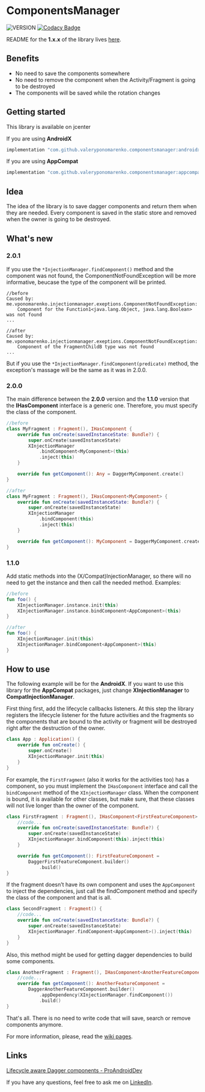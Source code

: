 # ComponentsManager
![VERSION](https://api.bintray.com/packages/valeryponomarenko/ComponentsManager/Core/images/download.svg) [![Codacy Badge](https://api.codacy.com/project/badge/Grade/10bc687809e44c2a8c8f49c3cbd7cfbe)](https://www.codacy.com/app/ValeryPonomarenko/ComponentsManager?utm_source=github.com&amp;utm_medium=referral&amp;utm_content=ValeryPonomarenko/ComponentsManager&amp;utm_campaign=Badge_Grade)

README for the **1.x.x** of the library lives [here](https://github.com/ValeryPonomarenko/ComponentsManager/blob/master_v1/README.md).

## Benefits
- No need to save the components somewhere
- No need to remove the component when the Activity/Fragment is going to be destroyed
- The components will be saved while the rotation changes

## Getting started
This library is available on jcenter

If you are using **AndroidX**

```gradle
implementation "com.github.valeryponomarenko.componentsmanager:androidx:LATEST_VERSION"
```
If you are using **AppCompat**

```gradle
implementation "com.github.valeryponomarenko.componentsmanager:appcompat:LATEST_VERSION"
```

## Idea
The idea of the library is to save dagger components and return them when they are needed.
Every component is saved in the static store and removed when the owner is going to be destroyed.

## What's new
### 2.0.1
If you use the `*InjectionManager.findComponent()` method and the component was not found, the ComponentNotFoundException will be more informative, beucase the type of the component will be printed.
```
//before
Caused by: me.vponomarenko.injectionmanager.exeptions.ComponentNotFoundException:
    Component for the Function1<java.lang.Object, java.lang.Boolean> was not found
...

//after
Caused by: me.vponomarenko.injectionmanager.exeptions.ComponentNotFoundException: 
    Component of the FragmentChildB type was not found
...
```
But if you use the `*InjectionManager.findComponent(predicate)` method, the exception's massage will be the same as it was in 2.0.0.

### 2.0.0
The main difference between the **2.0.0** version and the **1.1.0** version that the **IHasComponent** interface is a generic one. Therefore, you must specify the class of the component.
```kotlin
//before
class MyFragment : Fragment(), IHasComponent {
    override fun onCreate(savedInstanceState: Bundle?) {
        super.onCreate(savedInstanceState)
        XInjectionManager
            .bindComponent<MyComponent>(this)
            .inject(this)
    }

    override fun getComponent(): Any = DaggerMyComponent.create()
}

//after
class MyFragment : Fragment(), IHasComponent<MyComponent> {
    override fun onCreate(savedInstanceState: Bundle?) {
        super.onCreate(savedInstanceState)
        XInjectionManager
            .bindComponent(this)
            .inject(this)
    }

    override fun getComponent(): MyComponent = DaggerMyComponent.create()
}
```

### 1.1.0
Add static methods into the (X/Compat)InjectionManager, so there will no need to get the instance and then call the needed method.
Examples:
```kotlin
//before
fun foo() {
    XInjectionManager.instance.init(this)
    XInjectionManager.instance.bindComponent<AppComponent>(this)
}

//after
fun foo() {
    XInjectionManager.init(this)
    XInjectionManager.bindComponent<AppComponent>(this)
}
```

## How to use
The following example will be for the **AndroidX**. If you want to use this library for the **AppCompat** packages, just change **XInjectionManager** to **CompatInjectionManager**.

First thing first, add the lifecycle callbacks listeners. At this step the library registers the lifecycle listener for the future activities and the fragments so the components that are bound to the activity or fragment will be destroyed right after the destruction of the owner.

```kotlin
class App : Application() {
    override fun onCreate() {
        super.onCreate()
        XInjectionManager.init(this)
    }
}
```

For example, the `FirstFragment` (also it works for the activities too) has a component, so you must implement the `IHasComponent` interface and call the `bindComponent` method of the `XInjectionManager` class. When the component is bound, it is available for other classes, but make sure, that these classes will not live longer than the owner of the component.

```kotlin
class FirstFragment : Fragment(), IHasComponent<FirstFeatureComponent> {
    //code...
    override fun onCreate(savedInstanceState: Bundle?) {
        super.onCreate(savedInstanceState)
        XInjectionManager.bindComponent(this).inject(this)
    }

    override fun getComponent(): FirstFeatureComponent =
        DaggerFirstFeatureComponent.builder()
            .build()
}
```

If the fragment doesn’t have its own component and uses the `AppComponent` to inject the dependencies, just call the findComponent method and specify the class of the component and that is all.

```kotlin
class SecondFragment : Fragment() {
    //code...
    override fun onCreate(savedInstanceState: Bundle?) {
        super.onCreate(savedInstanceState)
        XInjectionManager.findComponent<AppComponent>().inject(this)
    }
}
```

Also, this method might be used for getting dagger dependencies to build some components.

```kotlin
class AnotherFragment : Fragment(), IHasComponent<AnotherFeatureComponent> {
    //code...
    override fun getComponent(): AnotherFeatureComponent =
        DaggerAnotherFeatureComponent.builder()
            .appDependency(XInjectionManager.findComponent())
            .build()
}
```

That's all. There is no need to write code that will save, search or remove components anymore.

For more information, please, read the [wiki pages](https://github.com/ValeryPonomarenko/ComponentsManager/wiki).

## Links
[Lifecycle aware Dagger components - ProAndroidDev](https://proandroiddev.com/lifecycle-aware-dagger-components-8c74d01fa15)

If you have any questions, feel free to ask me on [LinkedIn](https://www.linkedin.com/in/ponomarenkovalery/).
